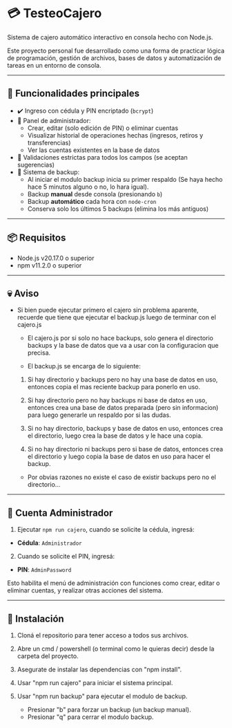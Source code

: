 # 💳 TesteoCajero

Sistema de cajero automático interactivo en consola hecho con Node.js.

Este proyecto personal fue desarrollado como una forma de practicar lógica de programación, gestión de archivos, bases de datos y automatización de tareas en un entorno de consola.

---

## 🚀 Funcionalidades principales

- ✔️ Ingreso con cédula y PIN encriptado (`bcrypt`)
- 🏦 Panel de administrador:
  - Crear, editar (solo edición de PIN) o eliminar cuentas
  - Visualizar historial de operaciones hechas (ingresos, retiros y transferencias)
  - Ver las cuentas existentes en la base de datos
- 🧪 Validaciones estrictas para todos los campos (se aceptan sugerencias)
- 💾 Sistema de backup:
  - Al iniciar el modulo backup inicia su primer respaldo (Se haya hecho hace 5 minutos alguno o no, lo hara igual).
  - Backup **manual** desde consola (presionando `b`)
  - Backup **automático** cada hora con `node-cron`
  - Conserva solo los últimos 5 backups (elimina los más antiguos)

---

## 📦 Requisitos

- Node.js v20.17.0 o superior  
- npm v11.2.0 o superior

---

## 💀 Aviso

- Si bien puede ejecutar primero el cajero sin problema aparente, recuerde que tiene que ejecutar el backup.js luego de terminar con el cajero.js

  - El cajero.js por si solo no hace backups, solo genera el directorio backups y la base de datos que va a usar con la configuracion que precisa.

  - El backup.js se encarga de lo siguiente:
  
  1. Si hay directorio y backups pero no hay una base de datos en uso, entonces copia el mas reciente backup para ponerlo en uso.
  
  2. Si hay directorio pero no hay backups ni base de datos en uso, entonces crea una base de datos preparada (pero sin informacion) para luego generarle un respaldo por si las dudas.

  3. Si no hay directorio, backups y base de datos en uso, entonces crea el directorio, luego crea la base de datos y le hace una copia.

  4. Si no hay directorio ni backups pero si base de datos, entonces crea el directorio y luego copia la base de datos en uso para hacer el backup.

  - Por obvias razones no existe el caso de existir backups pero no el directorio...

---

## 🔐 Cuenta Administrador

1. Ejecutar `npm run cajero`, cuando se solicite la cédula, ingresá:
  - **Cédula**: `Administrador`

2. Cuando se solicite el PIN, ingresá:
  - **PIN**: `AdminPassword`

Esto habilita el menú de administración con funciones como crear, editar o eliminar cuentas, y realizar otras acciones del sistema.

---

## 📂 Instalación

1. Cloná el repositorio para tener acceso a todos sus archivos.

2. Abre un cmd / powershell (o terminal como le quieras decir) desde la carpeta del proyecto.

3. Asegurate de instalar las dependencias con "npm install".

4. Usar "npm run cajero" para iniciar el sistema principal.

4. Usar "npm run backup" para ejecutar el modulo de backup.
    - Presionar "b" para forzar un backup (un backup manual).
    - Presionar "q" para cerrar el modulo backup.
